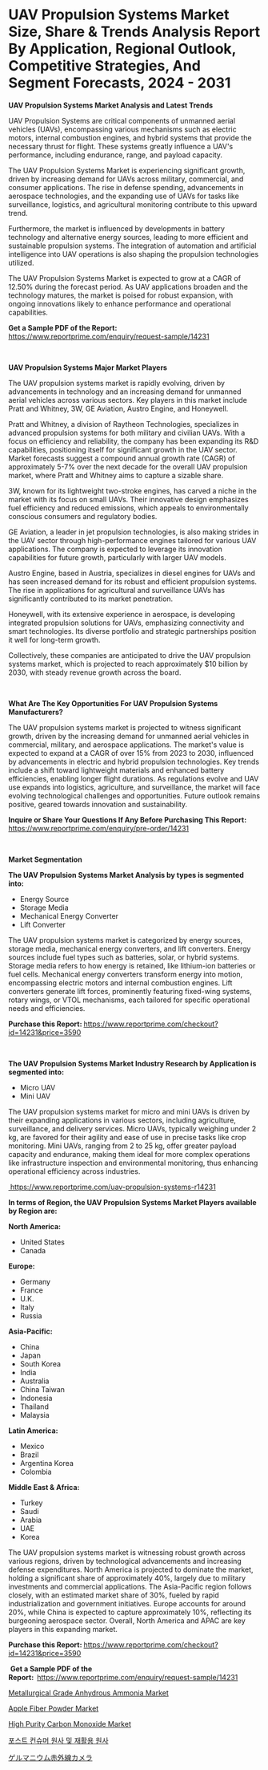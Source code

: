 <p><h1>UAV Propulsion Systems Market Size, Share & Trends Analysis Report By Application, Regional Outlook, Competitive Strategies, And Segment Forecasts, 2024 - 2031</h1></p><p><strong>UAV Propulsion Systems Market Analysis and Latest Trends</strong></p>
<p><p>UAV Propulsion Systems are critical components of unmanned aerial vehicles (UAVs), encompassing various mechanisms such as electric motors, internal combustion engines, and hybrid systems that provide the necessary thrust for flight. These systems greatly influence a UAV's performance, including endurance, range, and payload capacity. </p><p>The UAV Propulsion Systems Market is experiencing significant growth, driven by increasing demand for UAVs across military, commercial, and consumer applications. The rise in defense spending, advancements in aerospace technologies, and the expanding use of UAVs for tasks like surveillance, logistics, and agricultural monitoring contribute to this upward trend. </p><p>Furthermore, the market is influenced by developments in battery technology and alternative energy sources, leading to more efficient and sustainable propulsion systems. The integration of automation and artificial intelligence into UAV operations is also shaping the propulsion technologies utilized. </p><p>The UAV Propulsion Systems Market is expected to grow at a CAGR of 12.50% during the forecast period. As UAV applications broaden and the technology matures, the market is poised for robust expansion, with ongoing innovations likely to enhance performance and operational capabilities.</p></p>
<p><strong>Get a Sample PDF of the Report:&nbsp;</strong> <a href="https://www.reportprime.com/enquiry/request-sample/14231">https://www.reportprime.com/enquiry/request-sample/14231</a></p>
<p>&nbsp;</p>
<p><strong>UAV Propulsion Systems Major Market Players</strong></p>
<p><p>The UAV propulsion systems market is rapidly evolving, driven by advancements in technology and an increasing demand for unmanned aerial vehicles across various sectors. Key players in this market include Pratt and Whitney, 3W, GE Aviation, Austro Engine, and Honeywell.</p><p>Pratt and Whitney, a division of Raytheon Technologies, specializes in advanced propulsion systems for both military and civilian UAVs. With a focus on efficiency and reliability, the company has been expanding its R&D capabilities, positioning itself for significant growth in the UAV sector. Market forecasts suggest a compound annual growth rate (CAGR) of approximately 5-7% over the next decade for the overall UAV propulsion market, where Pratt and Whitney aims to capture a sizable share.</p><p>3W, known for its lightweight two-stroke engines, has carved a niche in the market with its focus on small UAVs. Their innovative design emphasizes fuel efficiency and reduced emissions, which appeals to environmentally conscious consumers and regulatory bodies.</p><p>GE Aviation, a leader in jet propulsion technologies, is also making strides in the UAV sector through high-performance engines tailored for various UAV applications. The company is expected to leverage its innovation capabilities for future growth, particularly with larger UAV models.</p><p>Austro Engine, based in Austria, specializes in diesel engines for UAVs and has seen increased demand for its robust and efficient propulsion systems. The rise in applications for agricultural and surveillance UAVs has significantly contributed to its market penetration.</p><p>Honeywell, with its extensive experience in aerospace, is developing integrated propulsion solutions for UAVs, emphasizing connectivity and smart technologies. Its diverse portfolio and strategic partnerships position it well for long-term growth.</p><p>Collectively, these companies are anticipated to drive the UAV propulsion systems market, which is projected to reach approximately $10 billion by 2030, with steady revenue growth across the board.</p></p>
<p>&nbsp;</p>
<p><strong>What Are The Key Opportunities For UAV Propulsion Systems Manufacturers?</strong></p>
<p><p>The UAV propulsion systems market is projected to witness significant growth, driven by the increasing demand for unmanned aerial vehicles in commercial, military, and aerospace applications. The market's value is expected to expand at a CAGR of over 15% from 2023 to 2030, influenced by advancements in electric and hybrid propulsion technologies. Key trends include a shift toward lightweight materials and enhanced battery efficiencies, enabling longer flight durations. As regulations evolve and UAV use expands into logistics, agriculture, and surveillance, the market will face evolving technological challenges and opportunities. Future outlook remains positive, geared towards innovation and sustainability.</p></p>
<p><strong>Inquire or Share Your Questions If Any Before Purchasing This Report:</strong> <a href="https://www.reportprime.com/enquiry/pre-order/14231">https://www.reportprime.com/enquiry/pre-order/14231</a></p>
<p>&nbsp;</p>
<p><strong>Market Segmentation</strong></p>
<p><strong>The UAV Propulsion Systems Market Analysis by types is segmented into:</strong></p>
<p><ul><li>Energy Source</li><li>Storage Media</li><li>Mechanical Energy Converter</li><li>Lift Converter</li></ul></p>
<p><p>The UAV propulsion systems market is categorized by energy sources, storage media, mechanical energy converters, and lift converters. Energy sources include fuel types such as batteries, solar, or hybrid systems. Storage media refers to how energy is retained, like lithium-ion batteries or fuel cells. Mechanical energy converters transform energy into motion, encompassing electric motors and internal combustion engines. Lift converters generate lift forces, prominently featuring fixed-wing systems, rotary wings, or VTOL mechanisms, each tailored for specific operational needs and efficiencies.</p></p>
<p><strong>Purchase this Report:&nbsp;</strong><a href="https://www.reportprime.com/checkout?id=14231&price=3590">https://www.reportprime.com/checkout?id=14231&price=3590</a></p>
<p>&nbsp;</p>
<p><strong>The UAV Propulsion Systems Market Industry Research by Application is segmented into:</strong></p>
<p><ul><li>Micro UAV</li><li>Mini UAV</li></ul></p>
<p><p>The UAV propulsion systems market for micro and mini UAVs is driven by their expanding applications in various sectors, including agriculture, surveillance, and delivery services. Micro UAVs, typically weighing under 2 kg, are favored for their agility and ease of use in precise tasks like crop monitoring. Mini UAVs, ranging from 2 to 25 kg, offer greater payload capacity and endurance, making them ideal for more complex operations like infrastructure inspection and environmental monitoring, thus enhancing operational efficiency across industries.</p></p>
<p><a href="https://www.reportprime.com/uav-propulsion-systems-r14231">&nbsp;https://www.reportprime.com/uav-propulsion-systems-r14231</a></p>
<p><strong>In terms of Region, the UAV Propulsion Systems Market Players available by Region are:</strong></p>
<p>
    <p> <strong> North America: </strong>
        <ul>
            <li>United States</li>
            <li>Canada</li>
        </ul>
        </p> 
    <p> <strong> Europe: </strong>
        <ul>
            <li>Germany</li>
            <li>France</li>
            <li>U.K.</li>
            <li>Italy</li>
            <li>Russia</li>
        </ul>
        </p> 
    <p> <strong> Asia-Pacific: </strong>
        <ul>
            <li>China</li>
            <li>Japan</li>
            <li>South Korea</li>
            <li>India</li>
            <li>Australia</li>
            <li>China Taiwan</li>
            <li>Indonesia</li>
            <li>Thailand</li>
            <li>Malaysia</li>
        </ul>
        </p> 
    <p> <strong> Latin America: </strong>
        <ul>
            <li>Mexico</li>
            <li>Brazil</li>
            <li>Argentina Korea</li>
            <li>Colombia</li>
        </ul>
        </p> 
    <p> <strong> Middle East & Africa: </strong>
        <ul>
            <li>Turkey</li>
            <li>Saudi</li>
            <li>Arabia</li>
            <li>UAE</li>
            <li>Korea</li>
        </ul>
    </p>
    </p>
<p><p>The UAV propulsion systems market is witnessing robust growth across various regions, driven by technological advancements and increasing defense expenditures. North America is projected to dominate the market, holding a significant share of approximately 40%, largely due to military investments and commercial applications. The Asia-Pacific region follows closely, with an estimated market share of 30%, fueled by rapid industrialization and government initiatives. Europe accounts for around 20%, while China is expected to capture approximately 10%, reflecting its burgeoning aerospace sector. Overall, North America and APAC are key players in this expanding market.</p></p>
<p><strong>Purchase this Report: </strong><a href="https://www.reportprime.com/checkout?id=14231&price=3590">https://www.reportprime.com/checkout?id=14231&price=3590</a></p>
<p>&nbsp;<strong>Get a Sample PDF of the Report:&nbsp;&nbsp;</strong><a href="https://www.reportprime.com/enquiry/request-sample/14231">https://www.reportprime.com/enquiry/request-sample/14231</a></p>
<p><strong></strong></p>
<p><p><a href="https://issuu.com/reportprime-2/docs/metallurgical-grade-anhydrous-ammon_0bca2a90bca186">Metallurgical Grade Anhydrous Ammonia Market</a></p><p><a href="https://issuu.com/reportprime-2/docs/apple-fiber-powder-market-size-2030_10866004608bc8">Apple Fiber Powder Market</a></p><p><a href="https://medium.com/@khumanzwollel1/global-market-pulse-trends-and-growth-analysis-in-high-purity-carbon-monoxide-market-forecasted-367dfb8676aa">High Purity Carbon Monoxide Market</a></p><p><a href="https://medium.com/@gabrielblanda5656/%EC%84%B8%EA%B3%84-post-consumer-yarns-recycled-yarns-market-%EC%9D%80-2024%EC%97%90%EC%84%9C-2031%EB%A1%9C-%EC%97%B0%ED%8F%89%EA%B7%A0-%EC%A6%9D%EA%B0%80%EC%9C%A8%EC%9D%84-%EB%B3%B4%EC%9D%BC-%EA%B2%83%EC%9C%BC%EB%A1%9C-%EC%98%88%EC%83%81%EB%90%A9%EB%8B%88%EB%8B%A4-f0ddd1ebb2ef">포스트 컨슈머 원사 및 재활용 원사</a></p><p><a href="https://medium.com/@skylarreilly36/%E3%82%B0%E3%83%AD%E3%83%BC%E3%83%90%E3%83%AB%E3%82%B2%E3%83%AB%E3%83%9E%E3%83%8B%E3%82%A6%E3%83%A0%E8%B5%A4%E5%A4%96%E7%B7%9A%E3%82%AB%E3%83%A1%E3%83%A9%E5%B8%82%E5%A0%B4-%E3%82%A2%E3%83%97%E3%83%AA%E3%82%B1%E3%83%BC%E3%82%B7%E3%83%A7%E3%83%B3-%E6%9C%80%E7%B5%82%E7%94%A8%E9%80%94%E7%94%A3%E6%A5%AD-%E7%A8%AE%E9%A1%9E-%E6%A9%9F%E5%99%A8-%E5%9C%B0%E5%9F%9F%E3%81%AB%E7%84%A6%E7%82%B9%E3%82%92%E5%BD%93%E3%81%A6%E3%81%9F%E5%88%86%E6%9E%90%E3%81%A8%E4%BA%88%E6%B8%AC-2024%E5%B9%B4-2031%E5%B9%B4-1fd7e97bb1a4">ゲルマニウム赤外線カメラ</a></p></p>